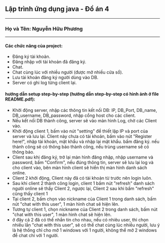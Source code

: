## Lập trình ứng dụng java - Đồ án 4

---

### Họ và Tên: Nguyễn Hữu Phương

---

#### Các chức năng của project:

-   Đăng ký tài khoản.
-   Đăng nhập với tài khoản đã đăng ký.
-   Chat.
-   Chat cùng lúc với nhiều người (được mở nhiều cửa sổ).
-   Lưu tài khoản đăng ký người dùng vào DB.
-   Server có ghi log từng client lại.

#### hướng dẫn setup step-by-step (hướng dẫn step-by-step có hình ảnh ở file README.pdf):

-   Khởi động server, nhập các thông tin kết nối DB: IP, DB_Port, DB_name, DB_username, DB_password, nhập cổng host cho các client.
-   Nếu kết nối DB thành công, server sẽ vào màn hình Log, chờ các Client vào.
-   Khởi động client 1, bấm vào nút "setting" để thiết lập IP và port của server và lưu lại. Client này chưa có tài khoản, bấm vào nút "Register here!", nhập tài khoản, mật khẩu và nhập lại mật khẩu. bấm đăng ký. nếu thành công sẽ có thông báo thành công, nếu trùng username sẽ có thông báo.
-   Client sau khi đăng ký, trở lại màn hình đăng nhập, nhập username và password, bấm "Confirm", nếu đúng thông tin, server sẽ lưu lại log và cho client vào, bên màn hình client sẽ hiển thị màn hình danh sách online.
-   Client 2 khởi động, Client này đã có tài khoản từ trước nên login luôn.
-   Sau khi client 2 thành công login, client 1 bấm nút "refresh" danh sách người online sẽ thấy Client 2, ngược lại, Client 2 sau khi bấm "refresh" cũng thấy client 1
-   Tại client 2, bấm chọn vào nickname của Client 1 trong danh sách, bấm nút "chat with this user", 1 màn hình chat sẽ hiện lên.
-   Tương tự client 1, chọn nickname của Client 2 trong danh sách, bấm nút "chat with this user", 1 màn hình chat sẽ hiện lên.
-   ở đây cả 2 đã có thể nhắn tin cho nhau, nếu có nhiêu user, thì chọn nhiều lần "chat with this user", sẽ có thể chat cùng lúc nhiều người, lưu ý là hệ thống chỉ cho mở 1 windows với 1 người, không thể mở 2 windows để chat chỉ với 1 người.

